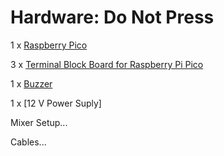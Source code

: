 # Hardware: Do Not Press


1 x [Raspberry Pico](https://www.raspberrypi.com/products/raspberry-pi-pico/)

3 x [Terminal Block Board for Raspberry Pi Pico](https://wiki.dfrobot.com/SKU_DFR0924_Terminal_Block_Board_for_Pico)

1 x [Buzzer](https://www.eaton.com/us/en-us/skuPage.229746.html)

1 x [12 V Power Suply]


Mixer Setup...

Cables...
